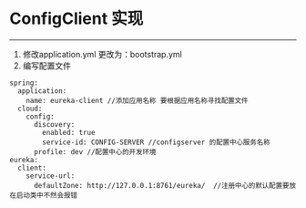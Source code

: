 # ConfigClient 实现

-----------------------

1. 修改application.yml 更改为：bootstrap.yml
2. 编写配置文件
```
spring:
  application:
    name: eureka-client //添加应用名称 要根据应用名称寻找配置文件
  cloud:
    config:
      discovery:
        enabled: true
        service-id: CONFIG-SERVER //configserver 的配置中心服务名称
      profile: dev //配置中心的开发环境
eureka:
  client:
    service-url:
      defaultZone: http://127.0.0.1:8761/eureka/  //注册中心的默认配置要放在启动类中不然会报错
```

